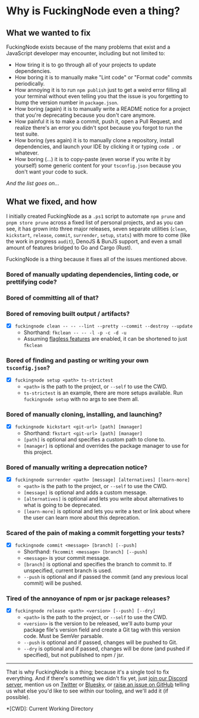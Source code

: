 # Why is FuckingNode even a thing?

## What we wanted to fix

FuckingNode exists because of the many problems that exist and a JavaScript developer may encounter, including but not limited to:

- How tiring it is to go through all of your projects to update dependencies.
- How boring it is to manually make "Lint code" or "Format code" commits periodically.
- How annoying it is to run `npm publish` just to get a weird error filling all your terminal without even telling you that the issue is you forgetting to bump the version number in `package.json`.
- How boring (again) it is to manually write a README notice for a project that you're deprecating because you don't care anymore.
- How painful it is to make a commit, push it, open a Pull Request, and realize there's an error you didn't spot because you forgot to run the test suite.
- How boring (yes again) it is to manually clone a repository, install dependencies, and launch your IDE by clicking it or typing `code .` or whatever.
- How boring (...) it is to copy-paste (even worse if you write it by yourself) some generic content for your `tsconfig.json` because you don't want your code to suck.

_And the list goes on..._

## What we fixed, and how

I initially created FuckingNode as a `.ps1` script to automate `npm prune` and `pnpm store prune` across a fixed list of personal projects, and as you can see, it has grown into three major releases, seven separate utilities (`clean`, `kickstart`, `release`, `commit`, `surrender`, `setup`, `stats`) with more to come (like the work in progress `audit`), DenoJS & BunJS support, and even a small amount of features bridged to Go and Cargo (Rust).

FuckingNode is a thing because it fixes all of the issues mentioned above.

### Bored of manually updating dependencies, linting code, or prettifying code?

### Bored of committing all of that?

### Bored of removing built output / artifacts?

- [X] `fuckingnode clean -- -- --lint --pretty --commit --destroy --update`
  - Shorthand: `fkclean -- -- -l -p -c -d -u`
  - Assuming [flagless features](../manual/fknode-yaml.md#flagless) are enabled, it can be shortened to just `fkclean`

### Bored of finding and pasting or writing your own `tsconfig.json`?

- [X] `fuckingnode setup <path> ts-strictest`
  - `<path>` is the path to the project, or `--self` to use the CWD.
  - `ts-strictest` is an example, there are more setups available. Run `fuckingnode setup` with no args to see them all.

### Bored of manually cloning, installing, and launching?

- [X] `fuckingnode kickstart <git-url> [path] [manager]`
  - Shorthand: `fkstart <git-url> [path] [manager]`
  - `[path]` is optional and specifies a custom path to clone to.
  - `[manager]` is optional and overrides the package manager to use for this project.

### Bored of manually writing a deprecation notice?

- [X] `fuckingnode surrender <path> [message] [alternatives] [learn-more]`
  - `<path>` is the path to the project, or `--self` to use the CWD.
  - `[message]` is optional and adds a custom message.
  - `[alternatives]` is optional and lets you write about alternatives to what is going to be deprecated.
  - `[learn-more]` is optional and lets you write a text or link about where the user can learn more about this deprecation.

### Scared of the pain of making a commit forgetting your tests?

- [X] `fuckingnode commit <message> [branch] [--push]`
  - Shorthand: `fkcommit <message> [branch] [--push]`
  - `<message>` is your commit message.
  - `[branch]` is optional and specifies the branch to commit to. If unspecified, current branch is used.
  - `--push` is optional and if passed the commit (and any previous local commit) will be pushed.

### Tired of the annoyance of npm or jsr package releases?

- [X] `fuckingnode release <path> <version> [--push] [--dry]`
  - `<path>` is the path to the project, or `--self` to use the CWD.
  - `<version>` is the version to be released, we'll auto bump your package file's version field and create a Git tag with this version code. Must be SemVer parsable.
  - `--push` is optional and if passed, changes will be pushed to Git.
  - `--dry` is optional and if passed, changes will be done (and pushed if specified), but not published to npm / jsr.

---

That is why FuckingNode is a thing; because it's a single tool to fix everything. And if there's something we didn't fix yet, just [join our Discord server](https://discord.gg/AA2jYAFNmq), mention us on [Twitter](https://x.com/FuckingNode) or [Bluesky](https://bsky.app/profile/fknode.bsky.social), or [raise an issue on GitHub](https://github.com/FuckingNode/FuckingNode/issues) telling us what else you'd like to see within our tooling, and we'll add it (if possible).

*[CWD]: Current Working Directory
